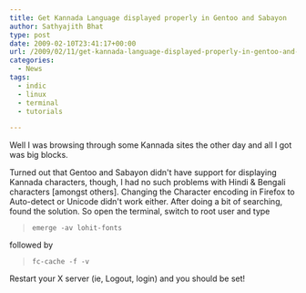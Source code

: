 ```yaml
---
title: Get Kannada Language displayed properly in Gentoo and Sabayon
author: Sathyajith Bhat
type: post
date: 2009-02-10T23:41:17+00:00
url: /2009/02/11/get-kannada-language-displayed-properly-in-gentoo-and-sabayon/
categories:
  - News
tags:
  - indic
  - linux
  - terminal
  - tutorials

---
```

Well I was browsing through some Kannada sites the other day and all I got was big blocks.
  
Turned out that Gentoo and Sabayon didn't have support for displaying Kannada characters, though, I had no such problems with Hindi & Bengali characters [amongst others]. Changing the Character encoding in Firefox to Auto-detect or Unicode didn't work either. After doing a bit of searching, found the solution. So open the terminal, switch to root user and type

> `emerge -av lohit-fonts`

followed by 

> `fc-cache -f -v`

Restart your X server (ie, Logout, login) and you should be set!

